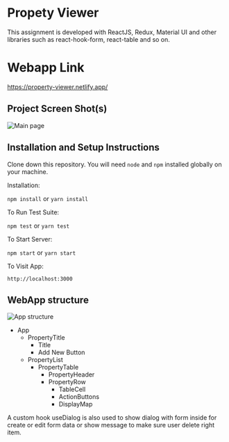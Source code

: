 # Propety Viewer

This assignment is developed with ReactJS, Redux, Material UI and other libraries such as react-hook-form, react-table and so on.

# Webapp Link
https://property-viewer.netlify.app/

## Project Screen Shot(s)

![Main page](https://i.postimg.cc/7Zn5M4Yd/Screenshot-2021-06-10-at-0-14-50.png)

## Installation and Setup Instructions

Clone down this repository. You will need `node` and `npm` installed globally on your machine.

Installation:

`npm install` or  `yarn install`

To Run Test Suite:

`npm test` or `yarn test`

To Start Server:

`npm start` or `yarn start`

To Visit App:

`http://localhost:3000`

## WebApp structure

![App structure](https://i.postimg.cc/wjzjfr1N/Screenshot-2021-06-10-at-0-43-01.png)

- App
    - PropertyTitle
        - Title
        - Add New Button
    - PropertyList
        - PropertyTable
            - PropertyHeader
            - PropertyRow
                - TableCell
                - ActionButtons
                - DisplayMap

A custom hook useDialog is also used to show dialog with form inside for create or edit form data or show message to make sure user delete right item.